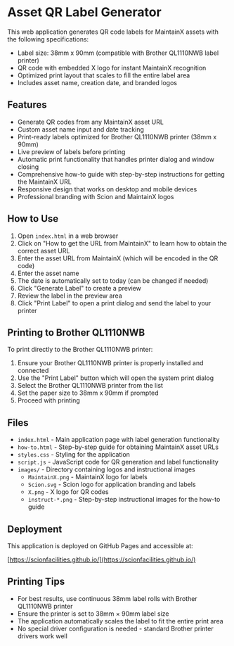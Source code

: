 # Asset QR Label Generator

This web application generates QR code labels for MaintainX assets with the following specifications:
- Label size: 38mm x 90mm (compatible with Brother QL1110NWB label printer)
- QR code with embedded X logo for instant MaintainX recognition
- Optimized print layout that scales to fill the entire label area
- Includes asset name, creation date, and branded logos

## Features

- Generate QR codes from any MaintainX asset URL
- Custom asset name input and date tracking
- Print-ready labels optimized for Brother QL1110NWB printer (38mm x 90mm)
- Live preview of labels before printing
- Automatic print functionality that handles printer dialog and window closing
- Comprehensive how-to guide with step-by-step instructions for getting the MaintainX URL
- Responsive design that works on desktop and mobile devices
- Professional branding with Scion and MaintainX logos

## How to Use

1. Open `index.html` in a web browser
2. Click on "How to get the URL from MaintainX" to learn how to obtain the correct asset URL
3. Enter the asset URL from MaintainX (which will be encoded in the QR code)
4. Enter the asset name
5. The date is automatically set to today (can be changed if needed)
6. Click "Generate Label" to create a preview
7. Review the label in the preview area
8. Click "Print Label" to open a print dialog and send the label to your printer

## Printing to Brother QL1110NWB

To print directly to the Brother QL1110NWB printer:

1. Ensure your Brother QL1110NWB printer is properly installed and connected
2. Use the "Print Label" button which will open the system print dialog
3. Select the Brother QL1110NWB printer from the list
4. Set the paper size to 38mm x 90mm if prompted
5. Proceed with printing

## Files

- `index.html` - Main application page with label generation functionality
- `how-to.html` - Step-by-step guide for obtaining MaintainX asset URLs
- `styles.css` - Styling for the application
- `script.js` - JavaScript code for QR generation and label functionality
- `images/` - Directory containing logos and instructional images
  - `MaintainX.png` - MaintainX logo for labels
  - `Scion.svg` - Scion logo for application branding and labels
  - `X.png` - X logo for QR codes
  - `instruct-*.png` - Step-by-step instructional images for the how-to guide

## Deployment

This application is deployed on GitHub Pages and accessible at:

[https://scionfacilities.github.io/](https://scionfacilities.github.io/)

## Printing Tips

- For best results, use continuous 38mm label rolls with Brother QL1110NWB printer
- Ensure the printer is set to 38mm × 90mm label size
- The application automatically scales the label to fit the entire print area
- No special driver configuration is needed - standard Brother printer drivers work well
